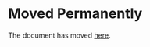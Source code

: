 # Moved Permanently

The document has moved
[here](https://www.nytimes3xbfgragh.onion/es/2018/08/21/espanol/cultura/juego-tronos-dubrovnik-turismo.html).
